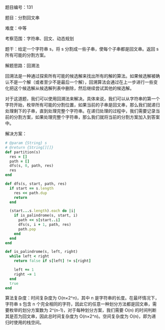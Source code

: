 题目编号：131

题目：分割回文串

难度：中等

考察范围：字符串、回文、动态规划

题干：给定一个字符串 s，将 s 分割成一些子串，使每个子串都是回文串。返回 s 所有可能的分割方案。

解题思路：回溯法

回溯法是一种通过探索所有可能的候选解来找出所有的解的算法。如果候选解被确认不是一个解（或者至少不是最后一个解），回溯算法会通过在上一步进行一些变化把这个候选解从候选解列表中删除，然后继续尝试其他的候选解。

对于这道题，我们可以使用回溯法来解决。具体来说，我们可以从字符串的第一个字符开始，枚举所有可能的分割位置，如果当前的子串是回文串，那么我们就递归处理剩下的子串，直到处理完整个字符串。在递归处理的过程中，我们需要记录当前的分割方案，如果处理完整个字符串，那么我们就将当前的分割方案加入到答案中。

解决方案：

```ruby
# @param {String} s
# @return {String[][]}
def partition(s)
  res = []
  path = []
  dfs(s, 0, path, res)
  res
end

def dfs(s, start, path, res)
  if start == s.length
    res << path.dup
    return
  end

  (start...s.length).each do |i|
    if is_palindrome(s, start, i)
      path << s[start..i]
      dfs(s, i + 1, path, res)
      path.pop
    end
  end
end

def is_palindrome(s, left, right)
  while left < right
    return false if s[left] != s[right]

    left += 1
    right -= 1
  end
  true
end
```

算法复杂度：时间复杂度为 O(n×2^n)，其中 n 是字符串的长度。在最坏情况下，字符串 s 包含 n 个完全相同的字符，因此它的任意一种划分方法都是回文串，需要枚举的划分方案数为 2^(n-1)，对于每种划分方案，我们需要 O(n) 的时间判断其是否为回文串，因此总时间复杂度为 O(n×2^n)。空间复杂度为 O(n)，即为递归时使用的栈空间。